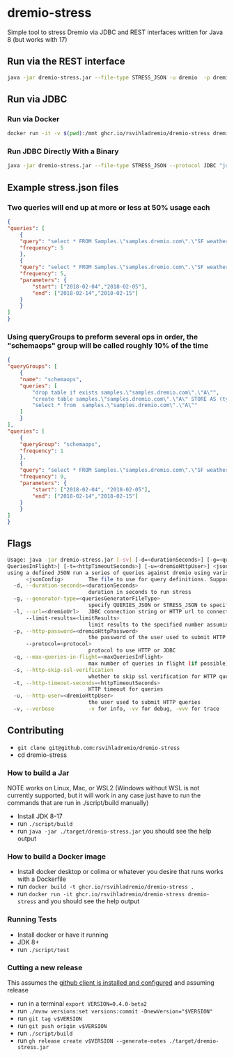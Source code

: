 # dremio-stress

Simple tool to stress Dremio via JDBC and REST interfaces written for Java 8 (but works with 17)

## Run via the REST interface

```bash
java -jar dremio-stress.jar --file-type STRESS_JSON -u dremio  -p dremio123 -l http://localhost:9047 ./stress.json
```

## Run via JDBC


### Run via Docker

```bash
docker run -it -v $(pwd):/mnt ghcr.io/rsvihladremio/dremio-stress dremio-stress --file-type STRESS_JSON --protocol JDBC -l "jdbc:arrow-flight-sql://host.docker.internal:32010/?useEncryption=false&user=dremio&password=dremio123"  /mnt/stress.json
```

### Run JDBC Directly With a Binary

```bash
java -jar dremio-stress.jar --file-type STRESS_JSON --protocol JDBC "jdbc:arrow-flight-sql://localhost:32010/?useEncryption=false&user=dremio&password=dremio" ./stress.json
```

## Example stress.json files

### Two queries will end up at more or less at 50% usage each

```json
{
"queries": [
	{
	"query": "select * FROM Samples.\"samples.dremio.com\".\"SF weather 2018-2019.csv LIMIT 50\"",
	"frequency": 5
	},
	{
	"query": "select * FROM Samples.\"samples.dremio.com\".\"SF weather 2018-2019.csv\" where \"DATE\" between ':start' and ':end'",
	"frequency": 5,
	"parameters": {
		"start": ["2018-02-04","2018-02-05"],
		"end": ["2018-02-14","2018-02-15"]
	}
	}
]
}
```


### Using queryGroups to preform several ops in order, the "schemaops" group  will be called roughly 10% of the time

```json
{
"queryGroups": [
	{
	"name": "schemaops",
	"queries": [
		"drop table if exists samples.\"samples.dremio.com\".\"A\"",
		"create table samples.\"samples.dremio.com\".\"A\" STORE AS (type => 'iceberg') AS SELECT \"a\",\"b\" FROM (values('a', 'b')) as t(\"a\",\"b\")",
		"select * from  samples.\"samples.dremio.com\".\"A\""
	]
	}
],
"queries": [
	{
	"queryGroup": "schemaops",
	"frequency": 1
	},
	{
	"query": "select * FROM Samples.\"samples.dremio.com\".\"SF weather 2018-2019.csv\" where \"DATE\" between ':start' and ':end'",
	"frequency": 9,
	"parameters": {
		"start": ["2018-02-04", "2018-02-05"],
		"end": ["2018-02-14","2018-02-15"]
	}
	}
]
}
```


## Flags

```bash
Usage: java -jar dremio-stress.jar [-sv] [-d=<durationSeconds>] [-g=<queriesGeneratorFileType>] [-l=<dremioUrl>] [--limit-results=<limitResults>] [-p=<dremioHttpPassword>] [--protocol=<protocol>] [-q=<max
QueriesInFlight>] [-t=<httpTimeoutSeconds>] [-u=<dremioHttpUser>] <jsonConfig> [COMMAND]
using a defined JSON run a series of queries against dremio using various approaches
      <jsonConfig>        The file to use for query definitions. Supports queries.json.gz, queries.json, or a directory of queries.json and a stress.json file with a defined workload (see example)
  -d, --duration-seconds=<durationSeconds>
                          duration in seconds to run stress
  -g, --generator-type=<queriesGeneratorFileType>
                          specify QUERIES_JSON or STRESS_JSON to specify the engine type
  -l, --url=<dremioUrl>   JDBC connection string or HTTP url to connect
      --limit-results=<limitResults>
                          limit results to the specified number assuming there is not already a LIMIT in the query. This is an easy way to just add some limits on the result set size
  -p, --http-password=<dremioHttpPassword>
                          the password of the user used to submit HTTP queries
      --protocol=<protocol>
                          protocol to use HTTP or JDBC
  -q, --max-queries-in-flight=<maxQueriesInFlight>
                          max number of queries in flight (if possible)
  -s, --http-skip-ssl-verification
                          whether to skip ssl verification for HTTP queries or not
  -t, --http-timeout-seconds=<httpTimeoutSeconds>
                          HTTP timeout for queries
  -u, --http-user=<dremioHttpUser>
                          the user used to submit HTTP queries
  -v, --verbose           -v for info, -vv for debug, -vvv for trace
```

## Contributing 

* `git clone git@github.com:rsvihladremio/dremio-stress`
* cd dremio-stress

### How to build a Jar
NOTE works on Linux, Mac, or WSL2 (Windows without WSL is not currently supported, but it will work in any case just have to run the commands that are run in ./script/build manually)

* Install JDK 8-17
* run `./script/build`
* run `java -jar ./target/dremio-stress.jar` you should see the help output

### How to build a Docker image

* Install docker desktop or colima or whatever you desire that runs works with a Dockerfile
* run `docker build -t ghcr.io/rsvihladremio/dremio-stress .`
* run `docker run -it ghcr.io/rsvihladremio/dremio-stress dremio-stress` and you should see the help output

### Running Tests

* Install docker or have it running
* JDK 8+
* run `./script/test`

### Cutting a new release

This assumes the [github client is installed and configured](https://cli.github.com) and assuming release
* run in a terminal `export VERSION=0.4.0-beta2`
* run `./mvnw versions:set versions:commit -DnewVersion="$VERSION"`
* run `git tag v$VERSION`
* run `git push origin v$VERSION`
* run `./script/build`
* run `gh release create v$VERSION --generate-notes ./target/dremio-stress.jar`


